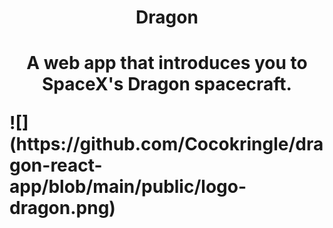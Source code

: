 <h1 align="center">Dragon<h1>
<p align="center">A web app that introduces you to SpaceX's Dragon spacecraft.<p>
![](https://github.com/Cocokringle/dragon-react-app/blob/main/public/logo-dragon.png)


